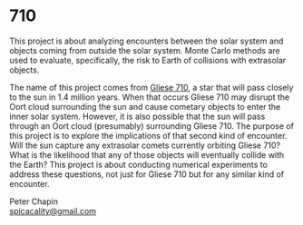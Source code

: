 
710
===

This project is about analyzing encounters between the solar system and objects coming from
outside the solar system. Monte Carlo methods are used to evaluate, specifically, the risk to
Earth of collisions with extrasolar objects.

The name of this project comes from [Gliese 710](http://en.wikipedia.org/wiki/Gliese_710), a
star that will pass closely to the sun in 1.4 million years. When that occurs Gliese 710 may
disrupt the Oort cloud surrounding the sun and cause cometary objects to enter the inner solar
system. However, it is also possible that the sun will pass through an Oort cloud (presumably)
surrounding Gliese 710. The purpose of this project is to explore the implications of that
second kind of encounter. Will the sun capture any extrasolar comets currently orbiting Gliese
710? What is the likelihood that any of those objects will eventually collide with the Earth?
This project is about conducting numerical experiments to address these questions, not just for
Gliese 710 but for any similar kind of encounter.

Peter Chapin  
spicacality@gmail.com
